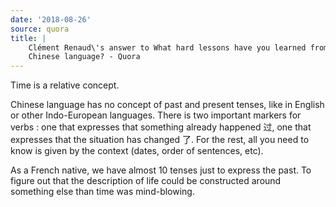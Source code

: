 ```yaml
---
date: '2018-08-26'
source: quora
title: |
    Clément Renaud\'s answer to What hard lessons have you learned from
    Chinese language? - Quora
---
```


Time is a relative concept.

Chinese language has no concept of past and present tenses, like in
English or other Indo-European languages. There is two important markers
for verbs : one that expresses that something already happened 过, one
that expresses that the situation has changed 了. For the rest, all you
need to know is given by the context (dates, order of sentences, etc).

As a French native, we have almost 10 tenses just to express the past.
To figure out that the description of life could be constructed around
something else than time was mind-blowing.
